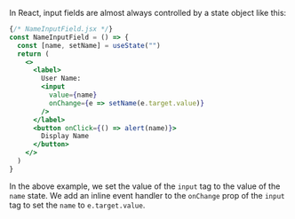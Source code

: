 In React, input fields are almost always controlled by a state object like this:

```jsx
{/* NameInputField.jsx */}
const NameInputField = () => {
  const [name, setName] = useState("")
  return (
    <>
      <label>
        User Name:
        <input
          value={name}
          onChange={e => setName(e.target.value)}
        />
      </label>
      <button onClick={() => alert(name)}>
        Display Name
      </button>
    </>
  )
}
```

In the above example, we set the value of the `input` tag to the value of the `name` state.
We add an inline event handler to the `onChange` prop of the `input` tag to set the `name` to `e.target.value`.